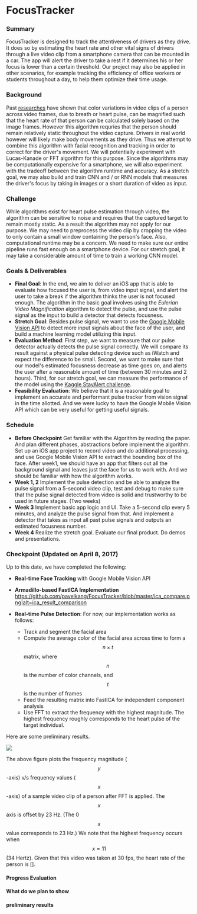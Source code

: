 # FocusTracker

### Summary

FocusTracker is designed to track the attentiveness of drivers as they drive. It
does so by estimating the heart rate and other vital signs of drivers through a
live video clip from a smartphone camera that can be mounted in a car. The app
will alert the driver to take a rest if it determines his or her focus is lower
than a certain threshold. Our project may also be applied in other scenarios,
for example tracking the efficiency of office workers or students throughout a
day, to help them optimize their time usage.

### Background

Past [researches](http://p.chambino.com/dissertation/pulse.pdf)
have shown that color variations in video clips of a
person across video frames, due to breath or heart pulse, can be magnified such
that the heart rate of that person can be calculated solely based on the
image frames. However this algorithm requries that the person should remain
relatively static throughout the video capture. Drivers in real world however
will likely make body movements as they drive. Thus we attempt to combine this
algorithm with facial recognition and tracking in order to correct for the
driver's movement. We will potentially experiment with Lucas-Kanade or FFT
algorithm for this purpose. Since the algorithms may be computationally
expensive for a smartphone, we will also experiment with the tradeoff between
the algorithm runtime and accuracy. As a stretch goal, we may also build and
train CNN and / or RNN models that measures the driver's focus by taking in
images or a short duration of video as input.

### Challenge

While algorithms exist for heart pulse estimation through video, the algorithm
can be sensitive to noise and requires that the captured target to remain mostly
static. As a result the algorithm may not apply for our purpose. We may need to
preprocess the video clip by cropping the video to only contain a small window
containing the person's face. Also, computational runtime may be a concern. We
need to make sure our entire pipeline runs fast enough on a smartphone device.
For our stretch goal, it may take a considerable amount of time to train a
working CNN model.

### Goals & Deliverables
- **Final Goal**: In the end, we aim to deliver an iOS app that is able to evaluate how focused the user is, from video input signal, and alert the user to take a break if the algorithm thinks the user is not focused enough. The algorithm in the basic goal involves using the _Eulerian Video Magnification_ algorithm to detect the pulse, and use the pulse signal as the input to build a detector that detects focusness.
- **Stretch Goal**: Besides pulse signal, we want to use the [Google Mobile Vision API](https://developers.google.com/vision/face-detection-concepts) to detect more input signals about the face of the user, and build a machine learning model utilizing this input.
- **Evaluation Method**: First step, we want to measure that our pulse detector actually detects the pulse signal correctly. We will compare its result against a physical pulse detecting device such as iWatch and expect the difference to be small. Second, we want to make sure that our model's estimated focusness decrease as time goes on, and alerts the user after a reasonable amount of time (between 30 minutes and 2 hours). Third, for our stretch goal, we can measure the performance of the model using the [Kaggle StayAlert challenge](https://www.kaggle.com/c/stayalert#description).
- **Feasibility Evaluation**: We believe that it is a reasonable goal to implement an accurate and performant pulse tracker from vision signal in the time allotted. And we were lucky to have the Google Mobile Vision API which can be very useful for getting useful signals.

### Schedule
- **Before Checkpoint** Get familiar with the Algorithm by reading the paper. And plan different phases, abstractions before implement the algorithm. Set up an iOS app project to record video and do additional processing, and use Google Mobile Vision API to extract the bounding box of the face. After week1, we should have an app that filters out all the background signal and leaves just the face for us to work with. And we should be familiar with how the algorithm works.
- **Week 1, 2** Implement the pulse detection and be able to analyze the pulse signal from a 5-second video clip, test and debug to make sure that the pulse signal detected from video is solid and trustworthy to be used in future stages. (Two weeks)
- **Week 3** Implement basic app logic and UI. Take a 5-second clip every 5 minutes, and analyze the pulse signal from that. And implement a detector that takes as input all past pulse signals and outputs an estimated focusness number.
- **Week 4** Realize the stretch goal. Evaluate our final product. Do demos and presentations.

### Checkpoint (Updated on April 8, 2017)

Up to this date, we have completed the following:
- **Real-time Face Tracking** with Google Mobile Vision API
- **Armadillo-based FastICA Implementation**
https://github.com/pavelkang/FocusTracker/blob/master/ica_compare.png|alt=ica_result_comparison
- **Real-time Pulse Detection**: For now, our implementation works as follows:

    - Track and segment the facial area
    - Compute the average color of the facial area across time to form a $$n \times t$$ matrix, where $$n$$ is the number of color channels, and $$t$$ is the number of frames
    - Feed the resulting matrix into FastICA for independent component analysis
    - Use FFT to extract the frequency with the highest magnitude. The highest frequency roughly corresponds to the heart pulse of the target individual.

Here are some preliminary results. 

![](http://tedli.me/blog/api/uploads/1491752796_Screen_Shot_2017-04-09_at_11.46.04_AM.png)

The above figure plots the frequency magnitude ($$y$$-axis) v/s frequency values ($$x$$-axis) of a sample video clip of a person after FFT is applied. The $$x$$ axis is offset by 23 Hz. (The 0 $$x$$ value corresponds to 23 Hz.) We note that the highest frequency occurs when $$x = 11$$ (34 Hertz). Given that this video was taken at 30 fps, the heart rate of the person is [].

#### Progress Evaluation
#### What do we plan to show
#### preliminary results
